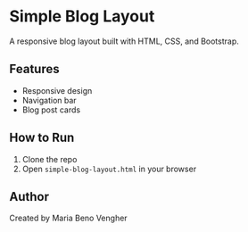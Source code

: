 # Simple Blog Layout

A responsive blog layout built with HTML, CSS, and Bootstrap.

## Features
- Responsive design
- Navigation bar
- Blog post cards

## How to Run
1. Clone the repo
2. Open `simple-blog-layout.html` in your browser

## Author
Created by Maria Beno Vengher
